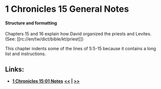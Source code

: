 # 1 Chronicles 15 General Notes #

#### Structure and formatting ####

Chapters 15 and 16 explain how David organized the priests and Levites. (See: [[rc://en/tw/dict/bible/kt/priest]])

This chapter indents some of the lines of 5:5-15 because it contains a long list and instructions.

## Links: ##

* __[1 Chronicles 15:01 Notes](./01.md)__
__[<<](../14/intro.md) | [>>](../16/intro.md)__